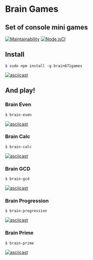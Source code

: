 # Brain Games
## Set of console mini games

[![Maintainability](https://api.codeclimate.com/v1/badges/5d1240ffc385656f3616/maintainability)](https://codeclimate.com/github/vladalexeev-git/frontend-project-lvl1/maintainability) [![Node.jsCI](https://github.com/vladalexeev-git/frontend-project-lvl1/workflows/Node.js%20CI/badge.svg)](https://github.com/vladalexeev-git/frontend-project-lvl1/actions)
## Install
`$ sudo npm install -g brain671games`

[![asciicast](https://asciinema.org/a/wbk6SsFX45kx54qv5kpvpLUf2.svg)](https://asciinema.org/a/wbk6SsFX45kx54qv5kpvpLUf2)
## And play!
### Brain Even 
`$ brain-even`

[![asciicast](https://asciinema.org/a/vWjaVU4IK2Y22eraU4n3i2Zck.svg)](https://asciinema.org/a/vWjaVU4IK2Y22eraU4n3i2Zck)
### Brain Calc
`$ brain-calc`

[![asciicast](https://asciinema.org/a/tminEJo5BEkmHjPGbIMYQvcVk.svg)](https://asciinema.org/a/tminEJo5BEkmHjPGbIMYQvcVk)
### Brain GCD
`$ brain-gcd`

[![asciicast](https://asciinema.org/a/MLRztcbw0OibWnyf2Js8dHXUY.svg)](https://asciinema.org/a/MLRztcbw0OibWnyf2Js8dHXUY)
### Brain Progression
`$ brain-progression`

[![asciicast](https://asciinema.org/a/4JMASMjZd8DavtjhSKFQHRL0A.svg)](https://asciinema.org/a/4JMASMjZd8DavtjhSKFQHRL0A)
### Brain Prime
`$ brain-prime`

[![asciicast](https://asciinema.org/a/A97QqMzrXZw32Gi5AVOzgGKN8.svg)](https://asciinema.org/a/A97QqMzrXZw32Gi5AVOzgGKN8)
